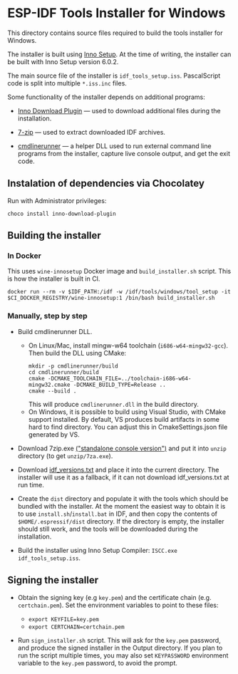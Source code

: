 # ESP-IDF Tools Installer for Windows

This directory contains source files required to build the tools installer for Windows.

The installer is built using [Inno Setup](http://www.jrsoftware.org/isinfo.php). At the time of writing, the installer can be built with Inno Setup version 6.0.2.

The main source file of the installer is `idf_tools_setup.iss`. PascalScript code is split into multiple `*.iss.inc` files.

Some functionality of the installer depends on additional programs:

* [Inno Download Plugin](https://bitbucket.org/mitrich_k/inno-download-plugin) — used to download additional files during the installation.

* [7-zip](https://www.7-zip.org) — used to extract downloaded IDF archives.

* [cmdlinerunner](cmdlinerunner/cmdlinerunner.c) — a helper DLL used to run external command line programs from the installer, capture live console output, and get the exit code.

## Instalation of dependencies via Chocolatey

Run with Administrator privileges:

```
choco install inno-download-plugin
```

## Building the installer 

### In Docker

This uses `wine-innosetup` Docker image and `build_installer.sh` script. This is how the installer is built in CI.

```
docker run --rm -v $IDF_PATH:/idf -w /idf/tools/windows/tool_setup -it $CI_DOCKER_REGISTRY/wine-innosetup:1 /bin/bash build_installer.sh
```

### Manually, step by step

* Build cmdlinerunner DLL.
  - On Linux/Mac, install mingw-w64 toolchain (`i686-w64-mingw32-gcc`). Then build the DLL using CMake:
    ```
    mkdir -p cmdlinerunner/build
    cd cmdlinerunner/build
    cmake -DCMAKE_TOOLCHAIN_FILE=../toolchain-i686-w64-mingw32.cmake -DCMAKE_BUILD_TYPE=Release ..
    cmake --build .
    ```
    This will produce `cmdlinerunner.dll` in the build directory.
  - On Windows, it is possible to build using Visual Studio, with CMake support installed. By default, VS produces build artifacts in some hard to find directory. You can adjust this in CmakeSettings.json file generated by VS.

* Download 7zip.exe [("standalone console version")](https://www.7-zip.org/download.html) and put it into `unzip` directory (to get `unzip/7za.exe`).

* Download [idf_versions.txt](https://dl.espressif.com/dl/esp-idf/idf_versions.txt) and place it into the current directory. The installer will use it as a fallback, if it can not download idf_versions.txt at run time.

* Create the `dist` directory and populate it with the tools which should be bundled with the installer. At the moment the easiest way to obtain it is to use `install.sh`/`install.bat` in IDF, and then copy the contents of `$HOME/.espressif/dist` directory. If the directory is empty, the installer should still work, and the tools will be downloaded during the installation.

* Build the installer using Inno Setup Compiler: `ISCC.exe idf_tools_setup.iss`.

## Signing the installer

* Obtain the signing key (e.g `key.pem`) and the certificate chain (e.g. `certchain.pem`). Set the environment variables to point to these files:
  - `export KEYFILE=key.pem`
  - `export CERTCHAIN=certchain.pem`

* Run `sign_installer.sh` script. This will ask for the `key.pem` password, and produce the signed installer in the Output directory. If you plan to run the script multiple times, you may also set `KEYPASSWORD` environment variable to the `key.pem` password, to avoid the prompt.
